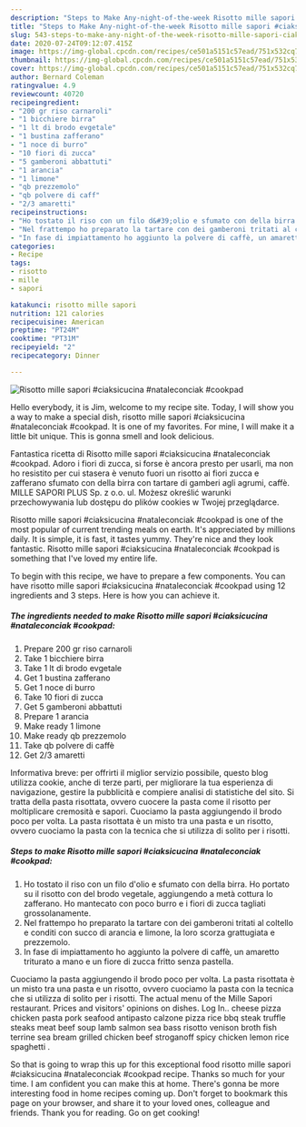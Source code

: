 ```yaml
---
description: "Steps to Make Any-night-of-the-week Risotto mille sapori #ciaksicucina #nataleconciak #cookpad"
title: "Steps to Make Any-night-of-the-week Risotto mille sapori #ciaksicucina #nataleconciak #cookpad"
slug: 543-steps-to-make-any-night-of-the-week-risotto-mille-sapori-ciaksicucina-nataleconciak-cookpad
date: 2020-07-24T09:12:07.415Z
image: https://img-global.cpcdn.com/recipes/ce501a5151c57ead/751x532cq70/risotto-mille-sapori-ciaksicucina-nataleconciak-cookpad-recipe-main-photo.jpg
thumbnail: https://img-global.cpcdn.com/recipes/ce501a5151c57ead/751x532cq70/risotto-mille-sapori-ciaksicucina-nataleconciak-cookpad-recipe-main-photo.jpg
cover: https://img-global.cpcdn.com/recipes/ce501a5151c57ead/751x532cq70/risotto-mille-sapori-ciaksicucina-nataleconciak-cookpad-recipe-main-photo.jpg
author: Bernard Coleman
ratingvalue: 4.9
reviewcount: 40720
recipeingredient:
- "200 gr riso carnaroli"
- "1 bicchiere birra"
- "1 lt di brodo evgetale"
- "1 bustina zafferano"
- "1 noce di burro"
- "10 fiori di zucca"
- "5 gamberoni abbattuti"
- "1 arancia"
- "1 limone"
- "qb prezzemolo"
- "qb polvere di caff"
- "2/3 amaretti"
recipeinstructions:
- "Ho tostato il riso con un filo d&#39;olio e sfumato con della birra. Ho portato su il risotto con del brodo vegetale, aggiungendo a metà cottura lo zafferano. Ho mantecato con poco burro e i fiori di zucca tagliati grossolanamente."
- "Nel frattempo ho preparato la tartare con dei gamberoni tritati al coltello e conditi con succo di arancia e limone, la loro scorza grattugiata e prezzemolo."
- "In fase di impiattamento ho aggiunto la polvere di caffè, un amaretto triturato a mano e un fiore di zucca fritto senza pastella."
categories:
- Recipe
tags:
- risotto
- mille
- sapori

katakunci: risotto mille sapori 
nutrition: 121 calories
recipecuisine: American
preptime: "PT24M"
cooktime: "PT31M"
recipeyield: "2"
recipecategory: Dinner

---
```



![Risotto mille sapori #ciaksicucina #nataleconciak #cookpad](https://img-global.cpcdn.com/recipes/ce501a5151c57ead/751x532cq70/risotto-mille-sapori-ciaksicucina-nataleconciak-cookpad-recipe-main-photo.jpg)

Hello everybody, it is Jim, welcome to my recipe site. Today, I will show you a way to make a special dish, risotto mille sapori #ciaksicucina #nataleconciak #cookpad. It is one of my favorites. For mine, I will make it a little bit unique. This is gonna smell and look delicious.

Fantastica ricetta di Risotto mille sapori #ciaksicucina #nataleconciak #cookpad. Adoro i fiori di zucca, si forse è ancora presto per usarli, ma non ho resistito per cui stasera è venuto fuori un risotto ai fiori zucca e zafferano sfumato con della birra con tartare di gamberi agli agrumi, caffè. MILLE SAPORI PLUS Sp. z o.o. ul. Możesz określić warunki przechowywania lub dostępu do plików cookies w Twojej przeglądarce.

Risotto mille sapori #ciaksicucina #nataleconciak #cookpad is one of the most popular of current trending meals on earth. It's appreciated by millions daily. It is simple, it is fast, it tastes yummy. They're nice and they look fantastic. Risotto mille sapori #ciaksicucina #nataleconciak #cookpad is something that I've loved my entire life.


To begin with this recipe, we have to prepare a few components. You can have risotto mille sapori #ciaksicucina #nataleconciak #cookpad using 12 ingredients and 3 steps. Here is how you can achieve it.

<!--inarticleads1-->

##### The ingredients needed to make Risotto mille sapori #ciaksicucina #nataleconciak #cookpad:

1. Prepare 200 gr riso carnaroli
1. Take 1 bicchiere birra
1. Take 1 lt di brodo evgetale
1. Get 1 bustina zafferano
1. Get 1 noce di burro
1. Take 10 fiori di zucca
1. Get 5 gamberoni abbattuti
1. Prepare 1 arancia
1. Make ready 1 limone
1. Make ready qb prezzemolo
1. Take qb polvere di caffè
1. Get 2/3 amaretti


Informativa breve: per offrirti il miglior servizio possibile, questo blog utilizza cookie, anche di terze parti, per migliorare la tua esperienza di navigazione, gestire la pubblicità e compiere analisi di statistiche del sito. Si tratta della pasta risottata, ovvero cuocere la pasta come il risotto per moltiplicare cremosità e sapori. Cuociamo la pasta aggiungendo il brodo poco per volta. La pasta risottata è un misto tra una pasta e un risotto, ovvero cuociamo la pasta con la tecnica che si utilizza di solito per i risotti. 

<!--inarticleads2-->

##### Steps to make Risotto mille sapori #ciaksicucina #nataleconciak #cookpad:

1. Ho tostato il riso con un filo d&#39;olio e sfumato con della birra. Ho portato su il risotto con del brodo vegetale, aggiungendo a metà cottura lo zafferano. Ho mantecato con poco burro e i fiori di zucca tagliati grossolanamente.
1. Nel frattempo ho preparato la tartare con dei gamberoni tritati al coltello e conditi con succo di arancia e limone, la loro scorza grattugiata e prezzemolo.
1. In fase di impiattamento ho aggiunto la polvere di caffè, un amaretto triturato a mano e un fiore di zucca fritto senza pastella.


Cuociamo la pasta aggiungendo il brodo poco per volta. La pasta risottata è un misto tra una pasta e un risotto, ovvero cuociamo la pasta con la tecnica che si utilizza di solito per i risotti. The actual menu of the Mille Sapori restaurant. Prices and visitors&#39; opinions on dishes. Log In.. cheese pizza chicken pasta pork seafood antipasto calzone pizza rice bbq steak truffle steaks meat beef soup lamb salmon sea bass risotto venison broth fish terrine sea bream grilled chicken beef stroganoff spicy chicken lemon rice spaghetti . 

So that is going to wrap this up for this exceptional food risotto mille sapori #ciaksicucina #nataleconciak #cookpad recipe. Thanks so much for your time. I am confident you can make this at home. There's gonna be more interesting food in home recipes coming up. Don't forget to bookmark this page on your browser, and share it to your loved ones, colleague and friends. Thank you for reading. Go on get cooking!
